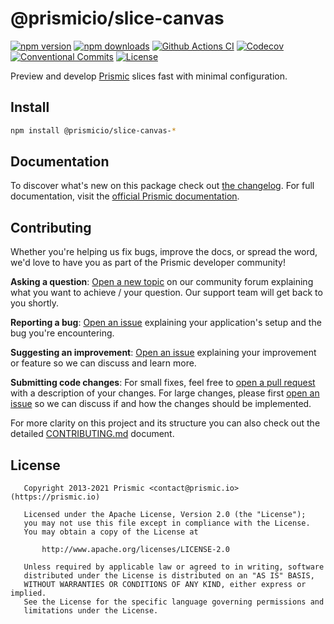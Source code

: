 <!--

Replace all on all files (README.md, CONTRIBUTING.md, bug_report.md, package.json):
- @prismicio/slice-canvas
- Preview and develop Prismic slices fast with minimal configuration
- prismicio/slice-canvas
- slice-canvas

-->

# @prismicio/slice-canvas

[![npm version][npm-version-src]][npm-version-href]
[![npm downloads][npm-downloads-src]][npm-downloads-href]
[![Github Actions CI][github-actions-ci-src]][github-actions-ci-href]
[![Codecov][codecov-src]][codecov-href]
[![Conventional Commits][conventional-commits-src]][conventional-commits-href]
[![License][license-src]][license-href]

Preview and develop [Prismic][prismic] slices fast with minimal configuration.

<!--

TODO: Create a small list of package features:

- 🤔 &nbsp;A useful feature;
- 🥴 &nbsp;Another useful feature;
- 🙃 &nbsp;A final useful feature.

Non-breaking space: &nbsp; are here on purpose to fix emoji rendering on certain systems.

-->

## Install

```bash
npm install @prismicio/slice-canvas-*
```

## Documentation

To discover what's new on this package check out [the changelog][changelog]. For full documentation, visit the [official Prismic documentation][prismic-docs].

## Contributing

Whether you're helping us fix bugs, improve the docs, or spread the word, we'd love to have you as part of the Prismic developer community!

**Asking a question**: [Open a new topic][forum-question] on our community forum explaining what you want to achieve / your question. Our support team will get back to you shortly.

**Reporting a bug**: [Open an issue][repo-bug-report] explaining your application's setup and the bug you're encountering.

**Suggesting an improvement**: [Open an issue][repo-feature-request] explaining your improvement or feature so we can discuss and learn more.

**Submitting code changes**: For small fixes, feel free to [open a pull request][repo-pull-requests] with a description of your changes. For large changes, please first [open an issue][repo-feature-request] so we can discuss if and how the changes should be implemented.

For more clarity on this project and its structure you can also check out the detailed [CONTRIBUTING.md][contributing] document.

## License

```
   Copyright 2013-2021 Prismic <contact@prismic.io> (https://prismic.io)

   Licensed under the Apache License, Version 2.0 (the "License");
   you may not use this file except in compliance with the License.
   You may obtain a copy of the License at

       http://www.apache.org/licenses/LICENSE-2.0

   Unless required by applicable law or agreed to in writing, software
   distributed under the License is distributed on an "AS IS" BASIS,
   WITHOUT WARRANTIES OR CONDITIONS OF ANY KIND, either express or implied.
   See the License for the specific language governing permissions and
   limitations under the License.
```

<!-- Links -->

[prismic]: https://prismic.io

<!-- TODO: Replace link with a more useful one if available -->

[prismic-docs]: https://prismic.io/docs
[changelog]: ./CHANGELOG.md
[contributing]: ./CONTRIBUTING.md

<!-- TODO: Replace link with a more useful one if available -->

[forum-question]: https://community.prismic.io
[repo-bug-report]: https://github.com/prismicio/slice-canvas/issues/new?assignees=&labels=bug&template=bug_report.md&title=
[repo-feature-request]: https://github.com/prismicio/slice-canvas/issues/new?assignees=&labels=enhancement&template=feature_request.md&title=
[repo-pull-requests]: https://github.com/prismicio/slice-canvas/pulls

<!-- Badges -->

[npm-version-src]: https://img.shields.io/npm/v/@prismicio/slice-canvas-renderer/latest.svg
[npm-version-href]: https://npmjs.com/package/@prismicio/slice-canvas-renderer
[npm-downloads-src]: https://img.shields.io/npm/dm/@prismicio/slice-canvas-renderer.svg
[npm-downloads-href]: https://npmjs.com/package/@prismicio/slice-canvas-renderer
[github-actions-ci-src]: https://github.com/prismicio/slice-canvas/workflows/ci/badge.svg
[github-actions-ci-href]: https://github.com/prismicio/slice-canvas/actions?query=workflow%3Aci
[codecov-src]: https://img.shields.io/codecov/c/github/prismicio/slice-canvas.svg
[codecov-href]: https://codecov.io/gh/prismicio/slice-canvas
[conventional-commits-src]: https://img.shields.io/badge/Conventional%20Commits-1.0.0-yellow.svg
[conventional-commits-href]: https://conventionalcommits.org
[license-src]: https://img.shields.io/npm/l/@prismicio/slice-canvas-renderer.svg
[license-href]: https://npmjs.com/package/@prismicio/slice-canvas-renderer
